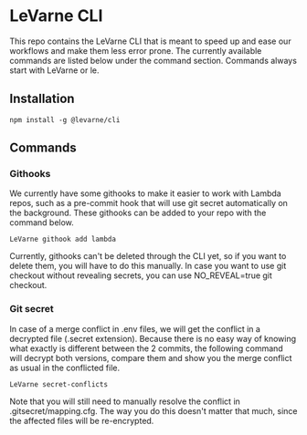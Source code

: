 # LeVarne CLI
This repo contains the LeVarne CLI that is meant to speed up and ease our workflows and make them less error prone. The currently available commands are listed below under the command section. Commands always start with LeVarne or le.

## Installation

```
npm install -g @levarne/cli
```

## Commands

### Githooks
We currently have some githooks to make it easier to work with Lambda repos, such as a pre-commit hook that will use git secret automatically on the background. These githooks can be added to your repo with the command below.

```
LeVarne githook add lambda
```

Currently, githooks can't be deleted through the CLI yet, so if you want to delete them, you will have to do this manually.
In case you want to use git checkout without revealing secrets, you can use NO_REVEAL=true git checkout.

### Git secret
In case of a merge conflict in .env files, we will get the conflict in a decrypted file (.secret extension). Because there is no easy way of knowing what exactly is different between the 2 commits, the following command will decrypt both versions, compare them and show you the merge conflict as usual in the conflicted file.

```
LeVarne secret-conflicts
```

Note that you will still need to manually resolve the conflict in .gitsecret/mapping.cfg. The way you do this doesn't matter that much, since the affected files will be re-encrypted.
